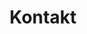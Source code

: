 ---
templateKey: 'contact-page'
path: /contact
title: Kontakt
address: 
    ulica: Obr. Pokoju 21
    miasto: Gubin
    kod_pocztowy: 66-620
contact:
    telefon1: +48 664 478 788
    telefon2: +48 664 478 488
    mail: kajastudiodecor@gmail.com
open_hours:
    day_start: Poniedziałek 
    day_end: Piątek
    hour_start: '9:00'
    hour_end: '17:00'

---